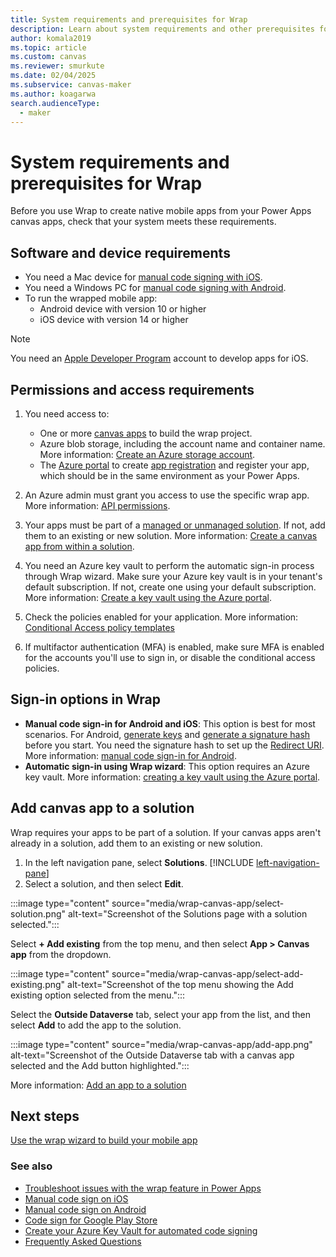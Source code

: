 ```yaml
---
title: System requirements and prerequisites for Wrap
description: Learn about system requirements and other prerequisites for wrap.
author: komala2019
ms.topic: article
ms.custom: canvas
ms.reviewer: smurkute
ms.date: 02/04/2025
ms.subservice: canvas-maker
ms.author: koagarwa
search.audienceType: 
  - maker
---
```


# System requirements and prerequisites for Wrap

Before you use Wrap to create native mobile apps from your Power Apps canvas apps, check that your system meets these requirements.

## Software and device requirements

- You need a Mac device for [manual code signing with iOS](code-sign-ios.md).
- You need a Windows PC for [manual code signing with Android](code-sign-android.md).
- To run the wrapped mobile app:
  - Android device with version 10 or higher
  - iOS device with version 14 or higher

> [!NOTE]
> You need an [Apple Developer Program](https://developer.apple.com/) account to develop apps for iOS.

## Permissions and access requirements

1. You need access to:
    - One or more [canvas apps](../../canvas-apps/share-app.md) to build the wrap project.
    - Azure blob storage, including the account name and container name. More information: [Create an Azure storage account](/azure/storage/common/storage-account-create?tabs=azure-portal).
    - The [Azure portal](https://portal.azure.com/) to create [app registration](/azure/active-directory/develop/quickstart-register-app#prerequisites) and register your app, which should be in the same environment as your Power Apps.

1. An Azure admin must grant you access to use the specific wrap app. More information: [API permissions](wrap-how-to.md#grant-api-permissions-as-an-azure-tenant-admin).
1. Your apps must be part of a [managed or unmanaged solution](/power-platform/alm/solution-concepts-alm#managed-and-unmanaged-solutions). If not, add them to an existing or new solution. More information: [Create a canvas app from within a solution](../../canvas-apps/add-app-solution.md#add-an-existing-canvas-app-to-a-solution).
1. You need an Azure key vault to perform the automatic sign-in process through Wrap wizard. Make sure your Azure key vault is in your tenant's default subscription. If not, create one using your default subscription. More information: [Create a key vault using the Azure portal](/azure/key-vault/general/quick-create-portal).
1. Check the policies enabled for your application. More information: [Conditional Access policy templates](/entra/identity/conditional-access/concept-conditional-access-policy-common)
1. If multifactor authentication (MFA) is enabled, make sure MFA is enabled for the accounts you'll use to sign in, or disable the conditional access policies.

## Sign-in options in Wrap

- **Manual code sign-in for Android and iOS**: This option is best for most scenarios. For Android, [generate keys](code-sign-android.md#generate-key-and-signature-hash) and [generate a signature hash](code-sign-android.md#generate-signature-hash-key) before you start. You need the signature hash to set up the [Redirect URI](overview.md#redirect-uri). More information: [manual code sign-in for Android](code-sign-android.md).
- **Automatic sign-in using Wrap wizard**: This option requires an Azure key vault. More information: [creating a key vault using the Azure portal](/azure/key-vault/general/quick-create-portal).

## Add canvas app to a solution

Wrap requires your apps to be part of a solution. If your canvas apps aren't already in a solution, add them to an existing or new solution.

1. In the left navigation pane, select **Solutions**. [!INCLUDE [left-navigation-pane](../../../includes/left-navigation-pane.md)]
1. Select a solution, and then select **Edit**.

:::image type="content" source="media/wrap-canvas-app/select-solution.png" alt-text="Screenshot of the Solutions page with a solution selected.":::

Select **+ Add existing** from the top menu, and then select **App > Canvas app** from the dropdown.

:::image type="content" source="media/wrap-canvas-app/select-add-existing.png" alt-text="Screenshot of the top menu showing the Add existing option selected from the menu.":::

Select the **Outside Dataverse** tab, select your app from the list, and then select **Add** to add the app to the solution.

:::image type="content" source="media/wrap-canvas-app/add-app.png" alt-text="Screenshot of the Outside Dataverse tab with a canvas app selected and the Add button highlighted.":::

More information: [Add an app to a solution](../../canvas-apps/add-app-solution.md#add-an-existing-canvas-app-to-a-solution)

## Next steps

[Use the wrap wizard to build your mobile app](wrap-how-to.md)

### See also

- [Troubleshoot issues with the wrap feature in Power Apps](/troubleshoot/power-platform/power-apps/manage-apps-and-solutions/wrap-issues)
- [Manual code sign on iOS](code-sign-ios.md)
- [Manual code sign on Android](code-sign-Android.md)
- [Code sign for Google Play Store](https://developer.android.com/studio/publish/app-signing)
- [Create your Azure Key Vault for automated code signing](create-key-vault-for-code-signing.md)
- [Frequently Asked Questions](faq.yml)
